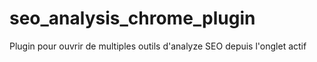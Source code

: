 # seo_analysis_chrome_plugin
Plugin pour ouvrir de multiples outils d'analyze SEO depuis l'onglet actif
